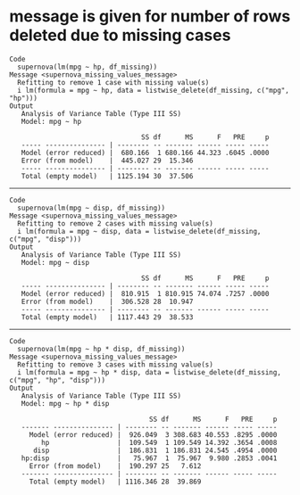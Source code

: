 # message is given for number of rows deleted due to missing cases

    Code
      supernova(lm(mpg ~ hp, df_missing))
    Message <supernova_missing_values_message>
      Refitting to remove 1 case with missing value(s)
      i lm(formula = mpg ~ hp, data = listwise_delete(df_missing, c("mpg", "hp")))
    Output
       Analysis of Variance Table (Type III SS)
       Model: mpg ~ hp
      
                                     SS df      MS      F   PRE     p
       ----- --------------- | -------- -- ------- ------ ----- -----
       Model (error reduced) |  680.166  1 680.166 44.323 .6045 .0000
       Error (from model)    |  445.027 29  15.346                   
       ----- --------------- | -------- -- ------- ------ ----- -----
       Total (empty model)   | 1125.194 30  37.506                   

---

    Code
      supernova(lm(mpg ~ disp, df_missing))
    Message <supernova_missing_values_message>
      Refitting to remove 2 cases with missing value(s)
      i lm(formula = mpg ~ disp, data = listwise_delete(df_missing, c("mpg", "disp")))
    Output
       Analysis of Variance Table (Type III SS)
       Model: mpg ~ disp
      
                                     SS df      MS      F   PRE     p
       ----- --------------- | -------- -- ------- ------ ----- -----
       Model (error reduced) |  810.915  1 810.915 74.074 .7257 .0000
       Error (from model)    |  306.528 28  10.947                   
       ----- --------------- | -------- -- ------- ------ ----- -----
       Total (empty model)   | 1117.443 29  38.533                   

---

    Code
      supernova(lm(mpg ~ hp * disp, df_missing))
    Message <supernova_missing_values_message>
      Refitting to remove 3 cases with missing value(s)
      i lm(formula = mpg ~ hp * disp, data = listwise_delete(df_missing, c("mpg", "hp", "disp")))
    Output
       Analysis of Variance Table (Type III SS)
       Model: mpg ~ hp * disp
      
                                       SS df      MS      F   PRE     p
       ------- --------------- | -------- -- ------- ------ ----- -----
         Model (error reduced) |  926.049  3 308.683 40.553 .8295 .0000
            hp                 |  109.549  1 109.549 14.392 .3654 .0008
          disp                 |  186.831  1 186.831 24.545 .4954 .0000
       hp:disp                 |   75.967  1  75.967  9.980 .2853 .0041
         Error (from model)    |  190.297 25   7.612                   
       ------- --------------- | -------- -- ------- ------ ----- -----
         Total (empty model)   | 1116.346 28  39.869                   

